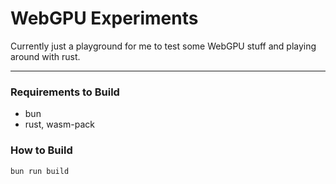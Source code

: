# WebGPU Experiments
Currently just a playground for me to test some WebGPU stuff and playing around with rust.
___
### Requirements to Build
* bun
* rust, wasm-pack

### How to Build
`bun run build`

